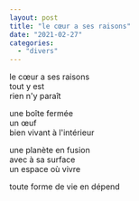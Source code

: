 ```yaml
---
layout: post
title: "le cœur a ses raisons"
date: "2021-02-27"
categories:
  - "divers"
---
```


le cœur a ses raisons  
tout y est  
rien n'y paraît  

une boîte fermée  
un œuf  
bien vivant à l'intérieur  

une planète en fusion  
avec à sa surface  
un espace où vivre  

toute forme de vie en dépend  
